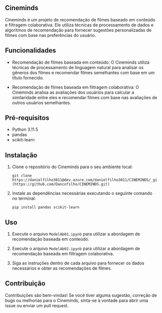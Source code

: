 ## Cineminds

Cineminds é um projeto de recomendação de filmes baseado em conteúdo e filtragem colaborativa. Ele utiliza técnicas de processamento de dados e algoritmos de recomendação para fornecer sugestões personalizadas de filmes com base nas preferências do usuário.

## Funcionalidades

- Recomendação de filmes baseada em conteúdo: O Cineminds utiliza técnicas de processamento de linguagem natural para analisar os gêneros dos filmes e recomendar filmes semelhantes com base em um título fornecido.

- Recomendação de filmes baseada em filtragem colaborativa: O Cineminds analisa as avaliações dos usuários para calcular a similaridade entre eles e recomendar filmes com base nas avaliações de outros usuários semelhantes.

## Pré-requisitos

- Python 3.11.5
- pandas
- scikit-learn

## Instalação

1. Clone o repositório do Cineminds para o seu ambiente local:
   ```
   git clone https://danielfilho3011@dev.azure.com/danielfilho3011/CINEMINDS/_git/CINEMINDS](https://github.com/Dancofilho/CINEMINDS.git)
   ```

2. Instale as dependências necessárias executando o seguinte comando no terminal:
   ```
   pip install pandas scikit-learn
   ```

## Uso

1. Execute o arquivo `ModelAb01.ipynb` para utilizar a abordagem de recomendação baseada em conteúdo.

2. Execute o arquivo `ModelAb02.ipynb` para utilizar a abordagem de recomendação baseada em filtragem colaborativa.

3. Siga as instruções dentro de cada arquivo para fornecer os dados necessários e obter as recomendações de filmes.

## Contribuição

Contribuições são bem-vindas! Se você tiver alguma sugestão, correção de bugs ou melhorias para o Cineminds, sinta-se à vontade para abrir uma issue ou enviar um pull request.
